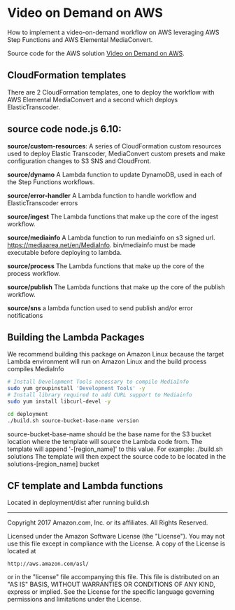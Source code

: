 
# Video on Demand on AWS

How to implement a video-on-demand workflow on AWS leveraging AWS Step Functions and AWS Elemental MediaConvert.

Source code for the AWS solution [Video on Demand on AWS](https://aws.amazon.com/answers/media-entertainment/video-on-demand-on-aws/).


## CloudFormation templates
There are 2 CloudFormation templates, one to deploy the workflow with AWS Elemental MediaConvert and a second which deploys ElasticTranscoder.

## source code node.js 6.10:

**source/custom-resources**:
A series of CloudFormation custom resources used to deploy Elastic Transcoder, MediaConvert custom presets and make configuration changes to S3 SNS and CloudFront.

**source/dynamo**
A Lambda function to update DynamoDB, used in each of the Step Functions workflows.

**source/error-handler**
A Lambda function to handle workflow and ElasticTranscoder errors

**source/ingest**
The Lambda functions that make up the core of the ingest workflow.

**source/mediainfo**
A Lambda function to run mediainfo on s3 signed url. https://mediaarea.net/en/MediaInfo. bin/mediainfo must be made executable before deploying to lambda.

**source/process**
The Lambda functions that make up the core of the process workflow.

**source/publish**
The Lambda functions that make up the core of the publish workflow.

**source/sns**
a lambda function used to send publish and/or error notifications


## Building the Lambda Packages
We recommend building this package on Amazon Linux because the target Lambda environment will run on Amazon Linux and the build process compiles MediaInfo

```bash
# Install Development Tools necessary to compile MediaInfo
sudo yum groupinstall 'Development Tools' -y
# Install library required to add CURL support to Mediainfo
sudo yum install libcurl-devel -y

cd deployment
./build.sh source-bucket-base-name version
```
source-bucket-base-name should be the base name for the S3 bucket location where the template will source the Lambda code from.
The template will append '-[region_name]' to this value.
For example: ./build.sh solutions
The template will then expect the source code to be located in the solutions-[region_name] bucket

## CF template and Lambda functions
Located in deployment/dist after running build.sh


***

Copyright 2017 Amazon.com, Inc. or its affiliates. All Rights Reserved.

Licensed under the Amazon Software License (the "License"). You may not use this file except in compliance with the License. A copy of the License is located at

    http://aws.amazon.com/asl/

or in the "license" file accompanying this file. This file is distributed on an "AS IS" BASIS, WITHOUT WARRANTIES OR CONDITIONS OF ANY KIND, express or implied. See the License for the specific language governing permissions and limitations under the License.
